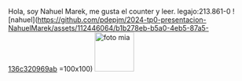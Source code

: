 Hola, soy Nahuel Marek, me gusta el counter
y leer.
legajo:213.861-0
![nahuel](https://github.com/pdepjm/2024-tp0-presentacion-NahuelMarek/assets/112446064/b1b278eb-b5a0-4eb5-87a5-136c320969ab =100x100)
 <img src="(https://github.com/pdepjm/2024-tp0-presentacion-NahuelMarek/assets/112446064/b1b278eb-b5a0-4eb5-87a5-136c320969ab" alt="foto mia" width="80px" height="80px">
